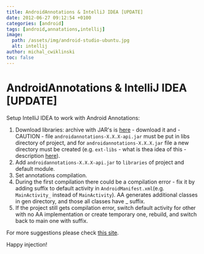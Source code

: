 ```yaml
---
title: AndroidAnnotations & IntelliJ IDEA [UPDATE]
date: 2012-06-27 09:12:54 +0100
categories: [android]
tags: [android,annatations,intellij]
image:
  path: /assets/img/android-studio-ubuntu.jpg
  alt: intellij
author: michal_cwiklinski
toc: false
---
```


# AndroidAnnotations & IntelliJ IDEA [UPDATE]

Setup IntelliJ IDEA to work with Android Annotations:

1. Download libraries: archive with JAR's is [here](https://github.com/excilys/androidannotations/wiki/Download) - download it and - CAUTION - file `androidannotations-X.X.X-api.jar` must be put in libs directory of project, and for `androidannotations-X.X.X.jar` file a new directory must be created (e.g. `ext-libs` - what is thea idea of this - description [here](https://github.com/excilys/androidannotations/wiki/Eclipse-Project-Configuration)).
2. Add `androidannotations-X.X.X-api.jar` to `libraries` of project and default module.
3. Set annotations compilation.
4. During the first compilation there could be a compilation error - fix it by adding suffix to default activity in `AndroidManifest.xml`(e.g. `MainActivity_` instead of `MainActivity`). AA generates additional classes in gen directory, and those all classes have _ suffix.
5. If the project still gets compilation error, switch default activity for other with no AA implementation or create temporary one, rebuild, and switch back to main one with suffix.

For more suggestions please check [this site](https://github.com/excilys/androidannotations/wiki/Cookbook).
 
Happy injection!